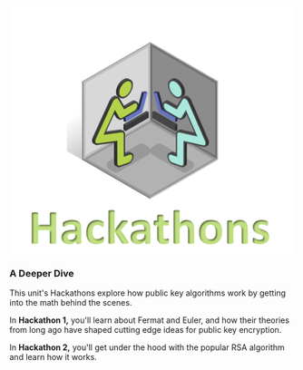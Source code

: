 
<figure class="snippetimg" style="margin: 0 auto;width:100%">
  <img src=".guides/img/hackintro.PNG">
  

### A Deeper Dive
This unit's Hackathons explore how public key algorithms work by getting into the math behind the scenes. 

In **Hackathon 1,** you'll learn about Fermat and Euler,  and how their theories from long ago have shaped cutting edge ideas for public key encryption.

In **Hackathon 2,** you'll get under the hood with the popular RSA algorithm and learn how it works.